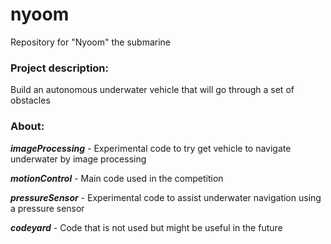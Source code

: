 # nyoom
Repository for "Nyoom" the submarine

### Project description:
Build an autonomous underwater vehicle that will go through a set of obstacles

### About:
***imageProcessing*** - Experimental code to try get vehicle to navigate underwater by image processing

***motionControl*** - Main code used in the competition

***pressureSensor*** - Experimental code to assist underwater navigation using a pressure sensor

***codeyard*** - Code that is not used but might be useful in the future
